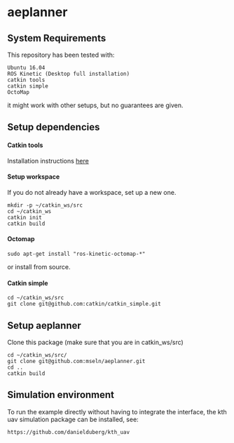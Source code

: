 # aeplanner

## System Requirements

This repository has been tested with: 
```
Ubuntu 16.04
ROS Kinetic (Desktop full installation)
catkin tools
catkin simple
OctoMap
```

it might work with other setups, but no guarantees are given.

## Setup dependencies

#### Catkin tools

Installation instructions [here](https://catkin-tools.readthedocs.io/en/latest/installing.html)

#### Setup workspace

If you do not already have a workspace, set up a new one.

```
mkdir -p ~/catkin_ws/src
cd ~/catkin_ws
catkin init
catkin build
```

#### Octomap
```
sudo apt-get install "ros-kinetic-octomap-*"
```
or install from source.


#### Catkin simple
```
cd ~/catkin_ws/src
git clone git@github.com:catkin/catkin_simple.git
```

## Setup aeplanner

Clone this package (make sure that you are in catkin_ws/src)
```
cd ~/catkin_ws/src/
git clone git@github.com:mseln/aeplanner.git
cd ..
catkin build
```

## Simulation environment

To run the example directly without having to integrate the interface, the kth uav simulation package can be installed, see:

```
https://github.com/danielduberg/kth_uav
```

